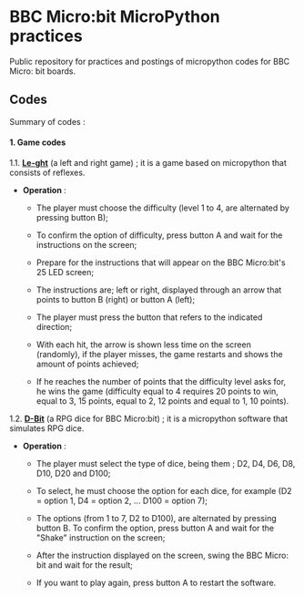 # BBC Micro:bit MicroPython practices
Public repository for practices and postings of micropython codes for BBC Micro: bit boards.

## Codes
Summary of codes :

#### 1. Game codes
    
   1.1. [**Le-ght**](https://github.com/EduardoDestefani/BBC-Micro-bit-samples/blob/master/BBC%20Micro%20bit/Le-ght.py) (a left and right game) ; it is a game based on micropython that consists of reflexes. 

   - **Operation** :

      - The player must choose the difficulty (level 1 to 4, are alternated by pressing button B);
      
      - To confirm the option of difficulty, press button A and wait for the instructions on the screen;
      
      - Prepare for the instructions that will appear on the BBC Micro:bit's 25 LED screen;
      
      - The instructions are; left or right, displayed through an arrow that points to button B (right) or button A (left);
      
      - The player must press the button that refers to the indicated direction;
  
      - With each hit, the arrow is shown less time on the screen (randomly), if the player misses, the game restarts and shows the amount of points achieved;
  
      - If he reaches the number of points that the difficulty level asks for, he wins the game (difficulty equal to 4 requires 20 points to win, equal to 3, 15 points, equal to 2, 12 points and equal to 1, 10 points).
      
        
    
   1.2. [**D-Bit**](https://github.com/EduardoDestefani/BBC-Micro-bit-samples/blob/master/BBC%20Micro%20bit/D-Bit.py) (a RPG dice for BBC Micro:bit) ; it is a micropython software that simulates RPG dice.
    
   - **Operation** :
    
      - The player must select the type of dice, being them ; D2, D4, D6, D8, D10, D20 and D100;
      
      - To select, he must choose the option for each dice, for example (D2 = option 1, D4 = option 2, ... D100 = option 7);
      
      - The options (from 1 to 7, D2 to D100), are alternated by pressing button B. To confirm the option, press button A and wait for the "Shake" instruction on the screen;
      
      - After the instruction displayed on the screen, swing the BBC Micro: bit and wait for the result;
      
      - If you want to play again, press button A to restart the software.
